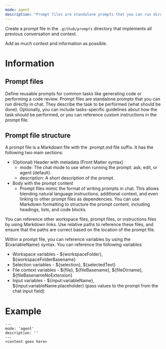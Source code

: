 ```yaml
---
mode: agent
description: "Prompt files are standalone prompts that you can run directly in chat. They describe the task to be performed (what should be done)."
---
```


Create a prompt file in the `.github/prompts` directory that implements all previous conversation and context.

Add as much context and information as possible.

# Information

## Prompt files

Define reusable prompts for common tasks like generating code or performing a code review. Prompt files are standalone prompts that you can run directly in chat. They describe the task to be performed (what should be done). Optionally, you can include tasks-specific guidelines about how the task should be performed, or you can reference custom instructions in the prompt file.

## Prompt file structure

A prompt file is a Markdown file with the .prompt.md file suffix. It has the following two main sections:

- (Optional) Header with metadata (Front Matter syntax)
  - mode: The chat mode to use when running the prompt: ask, edit, or agent (default).
  - description: A short description of the prompt.
- Body with the prompt content
  - Prompt files mimic the format of writing prompts in chat. This allows blending natural language instructions, additional context, and even linking to other prompt files as dependencies. You can use Markdown formatting to structure the prompt content, including headings, lists, and code blocks.

You can reference other workspace files, prompt files, or instructions files by using Markdown links. Use relative paths to reference these files, and ensure that the paths are correct based on the location of the prompt file.

Within a prompt file, you can reference variables by using the ${variableName} syntax. You can reference the following variables:

- Workspace variables - ${workspaceFolder}, ${workspaceFolderBasename}
- Selection variables - ${selection}, ${selectedText}
- File context variables - ${file}, ${fileBasename}, ${fileDirname}, ${fileBasenameNoExtension}
- Input variables - ${input:variableName}, ${input:variableName:placeholder} (pass values to the prompt from the chat input field)

# Example

```
---
mode: 'agent'
description: ''
---
<content goes here>
```
